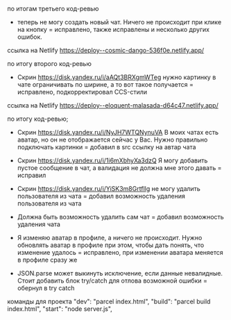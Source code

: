 по итогам третьего код-ревью
- теперь не могу создать новый чат. Ничего не происходит при клике на кнопку
= исправлено, также исправлены и несколько других ошибок.

ссылка на Netlify
https://deploy--cosmic-dango-536f0e.netlify.app/




по итогу второго код-ревью
- Скрин https://disk.yandex.ru/i/aAQt3BRXgmWTeg нужно картинку в чате ограничивать по ширине, а то вот такое получается
= исправлено, подкорректировал CCS-стили

ссылка на Netlify
https://deploy--eloquent-malasada-d64c47.netlify.app/


по итогу код-ревью;
- Скрин https://disk.yandex.ru/i/NyJH7WTQNynuVA В моих чатах есть аватар, но он не отображается сейчас у Вас. Нужно правильно подключать картинки
= добавил в src ссылку на автар чата

- Скрин https://disk.yandex.ru/i/1i6mXbhyXa3dzQ Я могу добавить пустое сообщение в чат, а валидация не должна мне этого давать
= исправил

- Скрин https://disk.yandex.ru/i/YiSK3m8Grtfllg не могу удалить пользователя из чата
= добавил возможность удаления пользователя из чата

- Должна быть возможность удалить сам чат
= добавил возможность удаления чата

- Я изменяю аватар в профиле, а ничего не происходит. Нужно обновлять аватар в профиле при этом, чтобы дать понять, что изменение удалось
= исправлено, при изменении аватара меняется в профиле сразу же

- JSON.parse может выкинуть исключение, если данные невалидные. Стоит добавить блок try/catch для отлова возможной ошибки
= обернул в try catch


команды для проекта
"dev": "parcel index.html",
"build": "parcel build index.html",
"start": "node server.js",



